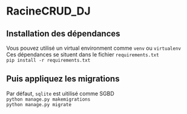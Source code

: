 # RacineCRUD_DJ
## Installation des dépendances  
Vous pouvez utilisé un virtual environment comme `venv` ou `virtualenv`  
Ces dépendances se situent dans le fichier `requirements.txt`  
`pip install -r requirements.txt`  
## Puis appliquez les migrations
Par défaut, `sqlite` est uitilisé comme SGBD  
`python manage.py makemigrations`  
`python manage.py migrate`
